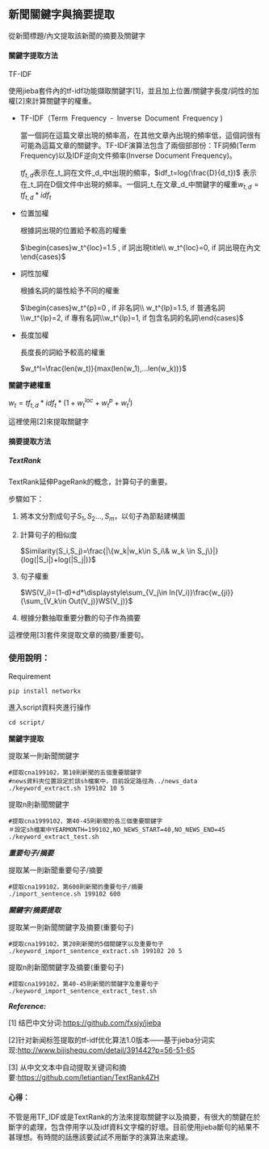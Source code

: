 ## 新聞關鍵字與摘要提取

從新聞標題/內文提取該新聞的摘要及關鍵字

#### 關鍵字提取方法

TF-IDF

使用jieba套件內的tf-idf功能擷取關鍵字[1]，並且加上位置/關鍵字長度/詞性的加權[2]來計算關鍵字的權重。

- TF-IDF（Term Frequency - Inverse Document Frequency )

  當一個詞在這篇文章出現的頻率高，在其他文章內出現的頻率低，這個詞很有可能為這篇文章的關鍵字。TF-IDF演算法包含了兩個部部份：TF詞頻(Term Frequency)以及IDF逆向文件頻率(Inverse Document Frequency)。

  $tf_{t,d}$表示在_t_詞在文件_d_中t出現的頻率，$idf_t=log(\frac{D}{d_t})$ 表示在_t_詞在D個文件中出現的頻率。一個詞_t_在文章_d_中關鍵字的權重$w_{t,d}=tf_{t,d}*idf_t$


- 位置加權

  根據詞出現的位置給予較高的權重

  $\begin{cases}w_t^{loc}=1.5 , if 詞出現title\\ w_t^{loc}=0, if 詞出現在內文\end{cases}$


- 詞性加權

  根據名詞的屬性給予不同的權重

  ​$\begin{cases}w_t^{p}=0 , if 非名詞\\ w_t^{lp}=1.5, if 普通名詞\\w_t^{lp}=2, if 專有名詞\\w_t^{lp}=1, if 包含名詞的名詞\end{cases}$

- 長度加權

  ​長度長的詞給予較高的權重

  ​$w_t^l=\frac{len(w_t)}{max(len(w_1),...len(w_k))}$



**關鍵字總權重**

$w_t=tf_{t,d}*idf_t*(1+w_t^{loc}+w_t^p+w_t^l)$

這裡使用[2]來提取關鍵字

#### 摘要提取方法

##### TextRank

TextRank延伸PageRank的概念，計算句子的重要。

步驟如下：

1. 將本文分割成句子$S_1,S_2...,S_m$，以句子為節點建構圖

2. 計算句子的相似度

   $Similarity(S_i,S_j)=\frac{|\{w_k|w_k\in S_i\& w_k \in S_j\}|}{log(|S_i|)+log(|S_j|)}$

3. 句子權重

   $WS(V_i)=(1-d)+d*\displaystyle\sum_{V_j\in In(V_i)}\frac{w_{ji}}{\sum_{V_k\in Out(V_j)}WS(V_j)}$

4. 根據分數抽取重要分數的句子作為摘要

這裡使用[3]套件來提取文章的摘要/重要句。



### 使用說明：
Requirement
```
pip install networkx
```

進入script資料夾進行操作

```
cd script/
```

**關鍵字提取**

提取某一則新聞關鍵字

```
#提取cna199102，第10則新聞的五個重要關鍵字
#news資料夾位置設定於該sh檔案中，目前設定路徑為../news_data
./keyword_extract.sh 199102 10 5
```

提取n則新聞關鍵字

```
#提取cna1999102，第40-45則新聞的各三個重要關鍵字 
＃設定sh檔案中YEARMONTH=199102,NO_NEWS_START=40,NO_NEWS_END=45
./keyword_extract_test.sh
```

***重要句子/摘要***

提取某一則新聞重要句子/摘要

```
#提取cna199102，第600則新聞的重要句子/摘要
./import_sentence.sh 199102 600 
```

***關鍵字/摘要提取***

提取某一則新聞關鍵字及摘要(重要句子)

```
#提取cna199102，第20則新聞的5個關鍵字以及重要句子
./keyword_import_sentence_extract.sh 199102 20 5
```

提取n則新聞關鍵字及摘要(重要句子)

```
#提取cna199102，第40-45則新聞的關鍵字及重要句子
./keyword_import_sentence_extract_test.sh
```



***Reference:***

[1] 结巴中文分词:https://github.com/fxsjy/jieba

[2]针对新闻标签提取的tf-idf优化算法1.0版本——基于jieba分词实现:http://www.bijishequ.com/detail/391442?p=56-51-65

[3] 从中文文本中自动提取关键词和摘要:https://github.com/letiantian/TextRank4ZH



#### 心得：

不管是用TF_IDF或是TextRank的方法來提取關鍵字以及摘要，有很大的關鍵在於斷字的處理，包含停用字以及idf資料文字檔的好壞。目前使用jieba斷句的結果不甚理想。有時間的話應該要試試不用斷字的演算法來處理。
